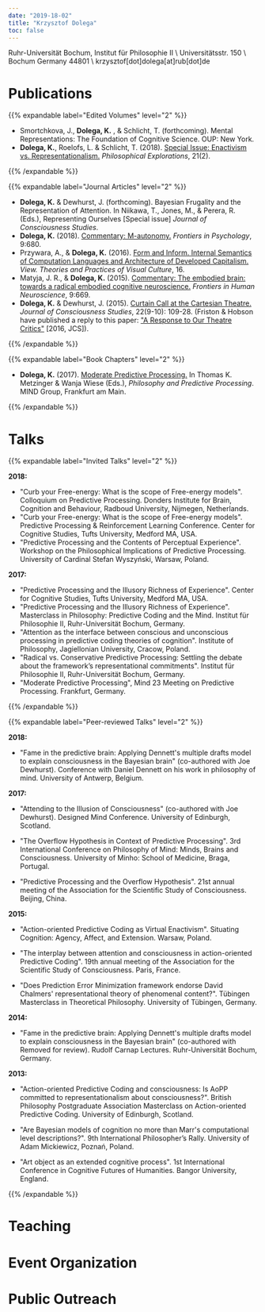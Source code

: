 ```yaml
---
date: "2019-18-02"
title: "Krzysztof Dolega"
toc: false
---
```

Ruhr-Universität Bochum, Institut für Philosophie II \\
Universitätsstr. 150 \\
Bochum Germany 44801 \\
krzysztof[dot]dolega[at]rub[dot]de

# Publications

{{% expandable label="Edited Volumes" level="2" %}}

* Smortchkova, J., **Dolega, K.** , & Schlicht, T. (forthcoming). Mental Representations: The Foundation of Cognitive Science. OUP: New York.
* **Dolega, K.**, Roelofs, L. & Schlicht, T. (2018). [Special Issue: Enactivism vs. Representationalism.](https://tandfonline.com/toc/rpex20/21/2?nav=tocList) *Philosophical Explorations*, 21(2).

{{% /expandable %}}

{{% expandable label="Journal Articles" level="2" %}}

* **Dolega, K.** & Dewhurst, J. (forthcoming). Bayesian Frugality and the Representation of Attention. In Niikawa, T., Jones, M., & Perera, R. (Eds.), Representing Ourselves [Special issue] *Journal of Consciousness Studies*.
* **Dolega, K.** (2018). [Commentary: M-autonomy.](https://www.frontiersin.org/articles/10.3389/fpsyg.2018.00680/full) *Frontiers in Psychology*, 9:680.
* Przywara, A., & **Dolega, K.** (2016). [Form and Inform. Internal Semantics of Computation Languages and Architecture of Developed Capitalism.](http://pismowidok.org/index.php/one/article/view/402/922) *View. Theories and Practices of Visual Culture*, 16.
* Matyja, J. R., & **Dolega, K.** (2015). [Commentary: The embodied brain: towards a radical embodied cognitive neuroscience.](https://www.frontiersin.org/articles/10.3389/fnhum.2015.00669/full) *Frontiers in Human Neuroscience*, 9:669.
* **Dolega, K.** & Dewhurst, J. (2015). [Curtain Call at the Cartesian Theatre.](https://www.ingentaconnect.com/contentone/imp/jcs/2015/00000022/F0020009/art00008) *Journal of Consciousness Studies*, 22(9-10): 109-28. (Friston & Hobson have published a reply to this paper: ["A Response to Our Theatre Critics"](https://www.fil.ion.ucl.ac.uk/~karl/A%20response%20to%20our%20Theatre%20critics.pdf) [2016, JCS]).

{{% /expandable %}}

{{% expandable label="Book Chapters" level="2" %}}

* **Dolega, K.** (2017). [Moderate Predictive Processing.](https://predictive-mind.net/papers/moderate-predictive-processing) In Thomas K. Metzinger & Wanja Wiese (Eds.), *Philosophy and Predictive Processing*. MIND Group, Frankfurt am Main.

{{% /expandable %}}

# Talks

{{% expandable label="Invited Talks" level="2" %}}

**2018:**

* "Curb your Free-energy: What is the scope of Free-energy models". Colloquium on Predictive Processing. Donders Institute for Brain, Cognition and Behaviour, Radboud University, Nijmegen, Netherlands.
* "Curb your Free-energy: What is the scope of Free-energy models". Predictive Processing & Reinforcement Learning Conference. Center for Cognitive Studies, Tufts University, Medford MA, USA.
* "Predictive Processing and the Contents of Perceptual Experience". Workshop on the Philosophical Implications of Predictive Processing. University of Cardinal Stefan Wyszyński, Warsaw, Poland.

**2017:**

* "Predictive Processing and the Illusory Richness of Experience". Center for Cognitive Studies, Tufts University, Medford MA, USA.
* "Predictive Processing and the Illusory Richness of Experience". Masterclass in Philosophy: Predictive Coding and the Mind. Institut für Philosophie II, Ruhr-Universität Bochum, Germany.
* "Attention as the interface between conscious and unconscious processing in predictive coding theories of cognition". Institute of Philosophy, Jagiellonian University, Cracow, Poland.
* "Radical vs. Conservative Predictive Processing: Settling the debate about the framework’s representational commitments". Institut für Philosophie II, Ruhr-Universität Bochum, Germany.
* "Moderate Predictive Processing", Mind 23 Meeting on Predictive Processing. Frankfurt, Germany.

{{% /expandable %}}


{{% expandable label="Peer-reviewed Talks" level="2" %}}


**2018:**

* "Fame in the predictive brain: Applying Dennett's multiple drafts model to explain consciousness in the Bayesian brain" (co-authored with Joe Dewhurst). Conference with Daniel Dennett on his work in philosophy of mind. University of Antwerp, Belgium.


**2017:**

* "Attending to the Illusion of Consciousness" (co-authored with Joe Dewhurst). Designed Mind Conference. University of Edinburgh, Scotland.

* "The Overflow Hypothesis in Context of Predictive Processing". 3rd International Conference on Philosophy of Mind: Minds, Brains and Consciousness. University of Minho: School of Medicine, Braga, Portugal.

* "Predictive Processing and the Overflow Hypothesis". 21st annual meeting of the Association for the Scientific Study of Consciousness. Beijing, China.

**2015:**

* "Action-oriented Predictive Coding as Virtual Enactivism". Situating Cognition: Agency, Affect, and Extension. Warsaw, Poland.

* "The interplay between attention and consciousness in action-oriented Predictive Coding". 19th annual meeting of the Association for the Scientific Study of Consciousness. Paris, France.

* "Does Prediction Error Minimization framework endorse David Chalmers' representational theory of phenomenal content?". Tübingen Masterclass in Theoretical Philosophy. University of Tübingen, Germany.

**2014:**

* "Fame in the predictive brain: Applying Dennett's multiple drafts model to explain consciousness in the Bayesian brain" (co-authored with Removed for review). Rudolf Carnap Lectures. Ruhr-Universität Bochum, Germany.

**2013:**

* "Action-oriented Predictive Coding and consciousness: Is AoPP committed to representationalism about consciousness?". British Philosophy Postgraduate Association Masterclass on Action-oriented Predictive Coding. University of Edinburgh, Scotland.

* "Are Bayesian models of cognition no more than Marr's computational level descriptions?". 9th International Philosopher’s Rally. University of Adam Mickiewicz, Poznań, Poland.

* "Art object as an extended cognitive process". 1st International Conference in Cognitive Futures of Humanities. Bangor University, England.

{{% /expandable %}}

# Teaching

# Event Organization

# Public Outreach

